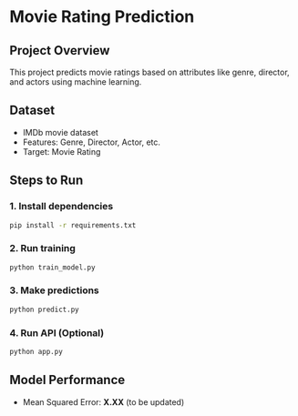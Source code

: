 # Movie Rating Prediction

## Project Overview
This project predicts movie ratings based on attributes like genre, director, and actors using machine learning.

## Dataset
- IMDb movie dataset
- Features: Genre, Director, Actor, etc.
- Target: Movie Rating

## Steps to Run

### 1. Install dependencies
```bash
pip install -r requirements.txt
```

### 2. Run training
```bash
python train_model.py
```

### 3. Make predictions
```bash
python predict.py
```

### 4. Run API (Optional)
```bash
python app.py
```

## Model Performance
- Mean Squared Error: **X.XX** (to be updated)
